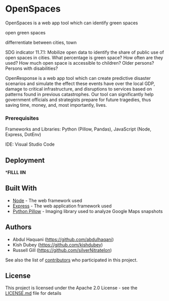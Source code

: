 # OpenSpaces
OpenSpaces is a web app tool which can identify green spaces

open green spaces

differrentiate between cities, town 





SDG indicator 11.7.1: Mobilize open data to identify the share of public use of open spaces in cities. What percentage is green space? How often are they used? How much open space is accessible to children? Older persons? Persons with disabilities?

OpenResponse is a web app tool which can create predictive disaster scenarios and simulate the effect these events have over the local GDP, damage to critical infrastructure, and disruptions to services based on patterns found in previous catastrophes. Our tool can significantly help government officials and strategists prepare for future tragedies, thus saving time, money, and, most importantly, lives.

### Prerequisites
Frameworks and Libraries: Python (Pillow, Pandas), JavaScript (Node, Express, DotEnv)

IDE: Visual Studio Code 

## Deployment

*********FILLL IIN********

## Built With

* [Node](https://nodejs.org/en/) - The web framework used
* [Express](https://expressjs.com/) - The web application framework used
* [Python Pillow](https://pillow.readthedocs.io/en/stable/) - Imaging library used to analyze Google Maps snapshots

## Authors

* Abdul Haquani (https://github.com/abdulhaqani) 
* Kish Dubey    (https://github.com/kishdubey)
* Russell Gill  (https://github.com/silverNitrateIon)

See also the list of [contributors](https://github.com/ogp-summit-hackathon-sommet-pgo/rakhak/contributors) who participated in this project.

## License

This project is licensed under the Apache 2.0 License - see the [LICENSE.md](LICENSE.md) file for details
